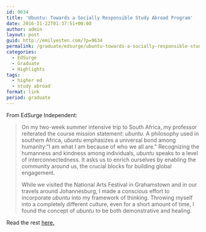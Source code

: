 ```yaml
---
id: 9634
title: 'Ubuntu: Towards a Socially Responsible Study Abroad Program'
date: 2016-11-22T01:37:51+00:00
author: admin
layout: post
guid: http://emilyesten.com/?p=9634
permalink: /graduate/edsurge/ubuntu-towards-a-socially-responsible-study-abroad-program/
categories:
  - EdSurge
  - Graduate
  - Highlights
tags:
  - higher ed
  - study abroad
format: link
period: graduate
---
```

From EdSurge Independent:

> <p id="11fb" class="graf graf--p graf-after--h3">
>   On my two-week summer intensive trip to South Africa, my professor reiterated the course mission statement: <em class="markup--em markup--p-em">ubuntu. </em>A philosophy used in southern Africa, <em class="markup--em markup--p-em">ubuntu</em> emphasizes a universal bond among humanity:“I am what I am because of who we all are.” Recognizing the humanness and kindness among individuals, <em class="markup--em markup--p-em">ubuntu </em>speaks to a level of interconnectedness. It asks us to enrich ourselves by enabling the community around us, the crucial blocks for building global engagement.
> </p>
>
> <p id="84fe" class="graf graf--p graf-after--p">
>   While we visited the National Arts Festival in Grahamstown and in our travels around Johannesburg, I made a conscious effort to incorporate <em class="markup--em markup--p-em">ubuntu </em>into my framework of thinking. Throwing myself into a completely different culture, even for a short amount of time, I found the concept of <em class="markup--em markup--p-em">ubuntu </em>to be both demonstrative and healing.
> </p>

Read the rest <a href="https://medium.com/edsurge-independent/ubuntu-towards-a-socially-responsible-study-abroad-program-8c277c1ff515#.w8mlpq6sp" target="_blank">here.</a>

